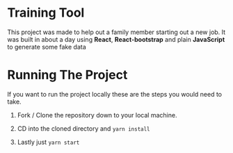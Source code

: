 # Training Tool
This project was made to help out a family member starting out a new job. It was built in about a day using **React**, **React-bootstrap** and plain **JavaScript** to generate some fake data

# Running The Project

  

If you want to run the project locally these are the steps you would need to take.

  

1. Fork / Clone the repository down to your local machine.

2. CD into the cloned directory and `yarn install`

3. Lastly just `yarn start`
